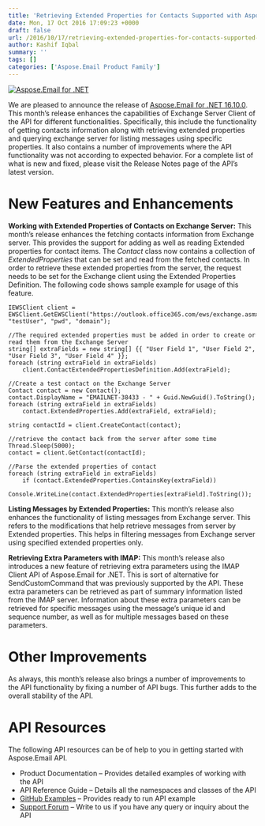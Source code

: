 ```yaml
---
title: 'Retrieving Extended Properties for Contacts Supported with Aspose.Email for .NET 16.10.0'
date: Mon, 17 Oct 2016 17:09:23 +0000
draft: false
url: /2016/10/17/retrieving-extended-properties-for-contacts-supported-with-aspose.email-for-.net-16.10.0/
author: Kashif Iqbal
summary: ''
tags: []
categories: ['Aspose.Email Product Family']
---
```


[![][1]](http://www.aspose.com/products/email/net)

We are pleased to announce the release of [Aspose.Email for .NET 16.10.0][2]. This month’s release enhances the capabilities of Exchange Server Client of the API for different functionalities. Specifically, this include the functionality of getting contacts information along with retrieving extended properties and querying exchange server for listing messages using specific properties. It also contains a number of improvements where the API functionality was not according to expected behavior. For a complete list of what is new and fixed, please visit the Release Notes page of the API’s latest version.

# New Features and Enhancements

**Working with Extended Properties of Contacts on Exchange Server:** This month’s release enhances the fetching contacts information from Exchange server. This provides the support for adding as well as reading Extended properties for contact items. The _Contact_ class now contains a collection of _ExtendedProperties_ that can be set and read from the fetched contacts. In order to retrieve these extended properties from the server, the request needs to be set for the Exchange client using the Extended Properties Definition. The following code shows sample example for usage of this feature.

```
IEWSClient client = EWSClient.GetEWSClient("https://outlook.office365.com/ews/exchange.asmx", "testUser", "pwd", "domain");

//The required extended properties must be added in order to create or read them from the Exchange Server
string[] extraFields = new string[] {{ "User Field 1", "User Field 2", "User Field 3", "User Field 4" }};
foreach (string extraField in extraFields)
    client.ContactExtendedPropertiesDefinition.Add(extraField);

//Create a test contact on the Exchange Server
Contact contact = new Contact();
contact.DisplayName = "EMAILNET-38433 - " + Guid.NewGuid().ToString();
foreach (string extraField in extraFields)
    contact.ExtendedProperties.Add(extraField, extraField);

string contactId = client.CreateContact(contact);

//retrieve the contact back from the server after some time
Thread.Sleep(5000);
contact = client.GetContact(contactId);

//Parse the extended properties of contact 
foreach (string extraField in extraFields)
    if (contact.ExtendedProperties.ContainsKey(extraField)) 
        Console.WriteLine(contact.ExtendedProperties[extraField].ToString()); 
```

**Listing Messages by Extended Properties:** This month’s release also enhances the functionality of listing messages from Exchange server. This refers to the modifications that help retrieve messages from server by Extended properties. This helps in filtering messages from Exchange server using specified extended properties only.

**Retrieving Extra Parameters with IMAP:** This month’s release also introduces a new feature of retrieving extra parameters using the IMAP Client API of Aspose.Email for .NET. This is sort of alternative for SendCustomCommand that was previously supported by the API. These extra parameters can be retrieved as part of summary information listed from the IMAP server. Information about these extra parameters can be retrieved for specific messages using the message’s unique id and sequence number, as well as for multiple messages based on these parameters.

# Other Improvements

As always, this month’s release also brings a number of improvements to the API functionality by fixing a number of API bugs. This further adds to the overall stability of the API.

# API Resources

The following API resources can be of help to you in getting started with Aspose.Email API.

*   Product Documentation – Provides detailed examples of working with the API
*   API Reference Guide – Details all the namespaces and classes of the API
*   [GitHub Examples][3] – Provides ready to run API example
*   [Support Forum][4] – Write to us if you have any query or inquiry about the API




[1]: https://blog.aspose.com/wp-content/uploads/sites/2/2016/09/Aspose.Email-for-.NET_.png "Aspose.Email for .NET"
[2]: http://www.aspose.com/downloads/email/net
[3]: https://github.com/asposeemail/Aspose_Email_NET
[4]: http://www.aspose.com/community/forums/aspose.email-product-family/188/showforum.aspx




